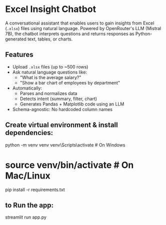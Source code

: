 # Excel Insight Chatbot

A conversational assistant that enables users to gain insights from Excel (`.xlsx`) files using natural language. Powered by OpenRouter's LLM (Mistral 7B), the chatbot interprets questions and returns responses as Python-generated text, tables, or charts.

## Features

- Upload `.xlsx` files (up to ~500 rows)
- Ask natural language questions like:
  - "What is the average salary?"
  - "Show a bar chart of employees by department"
- Automatically:
  - Parses and normalizes data
  - Detects intent (summary, filter, chart)
  - Generates Pandas + Matplotlib code using an LLM
- Schema-agnostic: No hardcoded column names

## Create virtual environment & install dependencies:
python -m venv venv
venv\Scripts\activate  # On Windows
# source venv/bin/activate  # On Mac/Linux

pip install -r requirements.txt
## to Run the app:
streamlit run app.py

